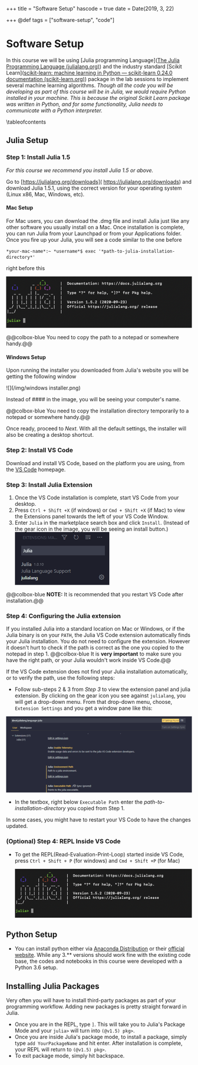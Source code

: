 +++
title = "Software Setup"
hascode = true
date = Date(2019, 3, 22)

+++
@def tags = ["software-setup", "code"]

# Software Setup



In this course we will be using [Julia programming Language]([The Julia Programming Language (julialang.org)](https://julialang.org/)) and the industry standard [Scikit Learn]([scikit-learn: machine learning in Python — scikit-learn 0.24.0 documentation (scikit-learn.org)](https://scikit-learn.org/stable/index.html)) package in the lab sessions to implement several machine learning algorithms. *Though all the code you will be developing as part of this course will be in Julia, we would require Python installed in your machine. This is because the original Scikit Learn package was written in Python, and for some functionality, Julia needs to communicate with a Python interpreter.* 

\tableofcontents

## Julia Setup 

### Step 1: Install Julia 1.5

*For this course we recommend you install Julia 1.5 or above.*

Go to [https://julialang.org/downloads]( https://julialang.org/downloads) and download  Julia 1.5.1, using the correct version for your operating system (Linux x86, Mac, Windows, etc).

#### Mac Setup 

For Mac users, you can download the .dmg file and install Julia just like any other software you usually install on a Mac. Once installation is complete, you can run Julia from your Launchpad or from your Applications folder.  Once you fire up your Julia, you will see a code similar to the one before 

```shell
*your-mac-name*:~ *username*$ exec '*path-to-julia-installation-directory*'
```

right before this 

   ![](/img/julia-running.png.png)        

 @@colbox-blue You need to copy the path to a notepad or somewhere handy.@@

#### Windows Setup 

Upon running the installer you downloaded from Julia's website you will be getting the following window

![](/img/windows installer.png)

Instead of #### in the image, you will be seeing your computer's name. 

@@colbox-blue You need to copy the installation directory temporarily to a notepad or somewhere handy.@@

Once ready, proceed to *Next*. With all the default settings, the installer will also be creating a desktop shortcut.

### Step 2: Install VS Code

Download and install VS Code, based on the platform you are using, from the [VS Code](https://code.visualstudio.com/) homepage. 



### Step 3: Install Julia Extension 

1. Once the VS Code installation is complete, start VS Code from your desktop.
2. Press `Ctrl + Shift +X` (if windows) or `Cmd + Shift +X` (if Mac) to view the Extensions panel towards the left of your VS Code Window. 
3. Enter `Julia` in the marketplace search box and click `Install`. (Instead of the gear icon in the image, you will be seeing an install button.)
   ![](/img/julia-vscode-extension.png)

@@colbox-blue **NOTE:** It is recommended that you restart VS Code after installation.@@

### Step 4: Configuring the Julia extension 

If you installed Julia into a standard location on Mac or Windows, or if the Julia binary is on your `PATH`, the Julia VS Code extension automatically finds your Julia installation. You do not need to configure the extension. However it doesn't hurt to check if the path is correct as the one you copied to the notepad in step 1. 
@@colbox-blue It is **very important** to make sure you have the right path, or your Julia wouldn't work inside VS Code.@@

If the VS Code extension does not find your Julia installation automatically, or to verify the path, use the following steps:

- Follow sub-steps 2 & 3 from *Step 3* to view the extension panel and julia extension. By clicking on the gear icon you see against `julialang`, you will get a drop-down menu. From that drop-down menu, choose, `Extension Settings` and you get a window pane like this: 

![](/img/config.png)



- In the textbox, right below `Executable Path` enter the *path-to-installation-directory* you copied from Step 1.

In some cases, you might have to restart your VS Code to have the changes updated.

### (Optional) Step 4: REPL Inside VS Code 

- To get the REPL(Read-Evaluation-Print-Loop) started inside VS Code, press `Ctrl + Shift + P` (for windows) and `Cmd + Shift +P` (for Mac)

  ![Julia REPL](/img/julia-running.png.png)

## Python Setup 

- You can install python either via [Anaconda Distribution](www.anaconda.con/downloads) or their [official website](https://www.python.org/downloads/). While any 3.** versions should work fine with the existing code base, the codes and notebooks in this course were developed with a Python 3.6 setup.



## Installing Julia Packages 

Very often you will have to install third-party packages as part of your programming workflow. Adding new packages is pretty straight forward in Julia. 

- Once you are in the REPL, type `]`. This will take you to Julia's Package Mode and your `julia>` will turn into `(@v1.5) pkg>`. 
- Once you are inside Julia's package mode, to install a package, simply type `add YourPackageName` and hit enter. After installation is complete, your REPL will return to  `(@v1.5) pkg>`.
- To exit package mode, simply hit backspace. 

